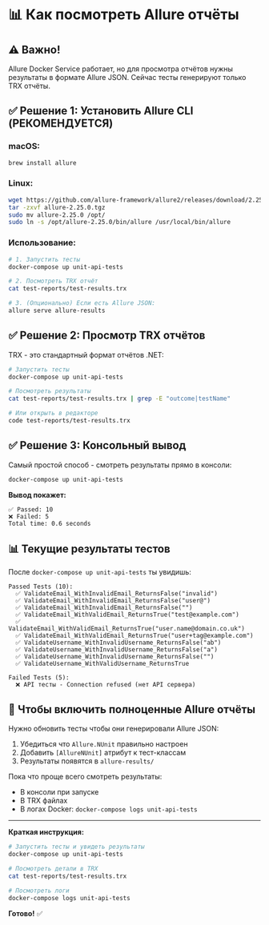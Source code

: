 # 📊 Как посмотреть Allure отчёты

## ⚠️ Важно!
Allure Docker Service работает, но для просмотра отчётов нужны результаты в формате Allure JSON.
Сейчас тесты генерируют только TRX отчёты.

## ✅ Решение 1: Установить Allure CLI (РЕКОМЕНДУЕТСЯ)

### macOS:
```bash
brew install allure
```

### Linux:
```bash
wget https://github.com/allure-framework/allure2/releases/download/2.25.0/allure-2.25.0.tgz
tar -zxvf allure-2.25.0.tgz
sudo mv allure-2.25.0 /opt/
sudo ln -s /opt/allure-2.25.0/bin/allure /usr/local/bin/allure
```

### Использование:
```bash
# 1. Запустить тесты
docker-compose up unit-api-tests

# 2. Посмотреть TRX отчёт
cat test-reports/test-results.trx

# 3. (Опционально) Если есть Allure JSON:
allure serve allure-results
```

## ✅ Решение 2: Просмотр TRX отчётов

TRX - это стандартный формат отчётов .NET:

```bash
# Запустить тесты
docker-compose up unit-api-tests

# Посмотреть результаты
cat test-reports/test-results.trx | grep -E "outcome|testName"

# Или открыть в редакторе
code test-reports/test-results.trx
```

## ✅ Решение 3: Консольный вывод

Самый простой способ - смотреть результаты прямо в консоли:

```bash
docker-compose up unit-api-tests
```

**Вывод покажет:**
```
✅ Passed: 10
❌ Failed: 5
Total time: 0.6 seconds
```

## 📊 Текущие результаты тестов

После `docker-compose up unit-api-tests` ты увидишь:

```
Passed Tests (10):
  ✅ ValidateEmail_WithInvalidEmail_ReturnsFalse("invalid")
  ✅ ValidateEmail_WithInvalidEmail_ReturnsFalse("user@")
  ✅ ValidateEmail_WithInvalidEmail_ReturnsFalse("")
  ✅ ValidateEmail_WithValidEmail_ReturnsTrue("test@example.com")
  ✅ ValidateEmail_WithValidEmail_ReturnsTrue("user.name@domain.co.uk")
  ✅ ValidateEmail_WithValidEmail_ReturnsTrue("user+tag@example.com")
  ✅ ValidateUsername_WithInvalidUsername_ReturnsFalse("ab")
  ✅ ValidateUsername_WithInvalidUsername_ReturnsFalse("a")
  ✅ ValidateUsername_WithInvalidUsername_ReturnsFalse("")
  ✅ ValidateUsername_WithValidUsername_ReturnsTrue

Failed Tests (5):
  ❌ API тесты - Connection refused (нет API сервера)
```

## 🔧 Чтобы включить полноценные Allure отчёты

Нужно обновить тесты чтобы они генерировали Allure JSON:

1. Убедиться что `Allure.NUnit` правильно настроен
2. Добавить `[AllureNUnit]` атрибут к тест-классам
3. Результаты появятся в `allure-results/`

Пока что проще всего смотреть результаты:
- В консоли при запуске
- В TRX файлах
- В логах Docker: `docker-compose logs unit-api-tests`

---

**Краткая инструкция:**

```bash
# Запустить тесты и увидеть результаты
docker-compose up unit-api-tests

# Посмотреть детали в TRX
cat test-reports/test-results.trx

# Посмотреть логи
docker-compose logs unit-api-tests
```

**Готово!** ✅
